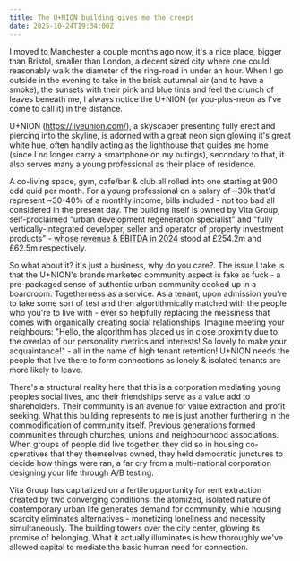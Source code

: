 ```yaml
---
title: The U+NION building gives me the creeps
date: 2025-10-24T19:34:00Z
---
```


I moved to Manchester a couple months ago now, it's a nice place, bigger than
Bristol, smaller than London, a decent sized city where one could reasonably
walk the diameter of the ring-road in under an hour. When I go outside in the
evening to take in the brisk autumnal air (and to have a smoke), the sunsets
with their pink and blue tints and feel the crunch of leaves beneath me, I
always notice the U+NION (or you-plus-neon as I've come to call it) in the
distance.

U+NION (<https://liveunion.com/>), a skyscaper presenting fully erect and
piercing into the skyline, is adorned with a great neon sign glowing it's great
white hue, often handily acting as the lighthouse that guides me home (since I
no longer carry a smartphone on my outings), secondary to that, it also serves
many a young professional as their place of residence.

A co-living space, gym, cafe/bar & club all rolled into one starting at 900 odd
quid per month. For a young professional on a salary of ~30k that'd represent
~30-40% of a monthly income, bills included - not too bad all considered in the
present day. The building itself is owned by Vita Group, self-proclaimed "urban
development regeneration specialist" and "fully vertically-integrated developer,
seller and operator of property investment products" -
[whose revenue & EBITDA in 2024](https://find-and-update.company-information.service.gov.uk/company/11963176/filing-history/MzQ4MjM0MjkwOGFkaXF6a2N4/document?format=pdf&download=0)
stood at £254.2m and £62.5m respectively.

So what about it? it's just a business, why do you care?. The issue I take is
that the U+NION's brands marketed community aspect is fake as fuck - a
pre-packaged sense of authentic urban community cooked up in a boardroom.
Togetherness as a service. As a tenant, upon admission you're to take some sort
of test and then algortithmically matched with the people who you're to live
with - ever so helpfully replacing the messiness that comes with organically
creating social relationships. Imagine meeting your neighbours: "Hello, the
algorithm has placed us in close proximity due to the overlap of our personality
metrics and interests! So lovely to make your acquaintance!" - all in the name
of high tenant retention! U+NION needs the people that live there to form
connections as lonely & isolated tenants are more likely to leave.

There's a structural reality here that this is a corporation mediating young
peoples social lives, and their friendships serve as a value add to
shareholders. Their community is an avenue for value extraction and profit
seeking. What this building represents to me is just another furthering in the
commodification of community itself. Previous generations formed communities
through churches, unions and neighbourhood associations. When groups of people
did live together, they did so in housing co-operatives that they themselves
owned, they held democratic junctures to decide how things were ran, a far cry
from a multi-national corporation designing your life through A/B testing.

Vita Group has capitalized on a fertile opportunity for rent extraction created
by two converging conditions: the atomized, isolated nature of contemporary
urban life generates demand for community, while housing scarcity eliminates
alternatives - monetizing loneliness and necessity simultaneously. The building
towers over the city center, glowing its promise of belonging. What it actually
illuminates is how thoroughly we've allowed capital to mediate the basic human
need for connection.
